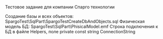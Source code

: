 Тестовое задание для компании Спарго технологии

Создание базы и всех объектов: SpargoTest\SqlPart\SpargoTestCreateDbAndObjects.sql
Физическая модель БД: SpargoTest\SqlPart\PhisicalModel.emf
Строка подключения к БД в файле Helpers, поле private const string ConnectionString
